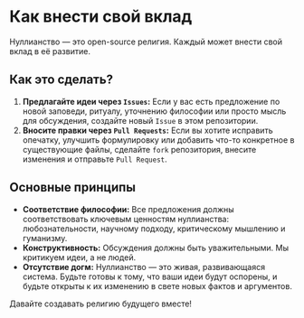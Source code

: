 # Как внести свой вклад

Нуллианство — это open-source религия. Каждый может внести свой вклад в её развитие.

## Как это сделать?

1. **Предлагайте идеи через `Issues`:** Если у вас есть предложение по новой заповеди, ритуалу, уточнению философии или просто мысль для обсуждения, создайте новый `Issue` в этом репозитории.
2. **Вносите правки через `Pull Requests`:** Если вы хотите исправить опечатку, улучшить формулировку или добавить что-то конкретное в существующие файлы, сделайте `fork` репозитория, внесите изменения и отправьте `Pull Request`.

## Основные принципы

- **Соответствие философии:** Все предложения должны соответствовать ключевым ценностям нуллианства: любознательности, научному подходу, критическому мышлению и гуманизму.
- **Конструктивность:** Обсуждения должны быть уважительными. Мы критикуем идеи, а не людей.
- **Отсутствие догм:** Нуллианство — это живая, развивающаяся система. Будьте готовы к тому, что ваши идеи будут оспорены, и будьте открыты к их изменению в свете новых фактов и аргументов.

Давайте создавать религию будущего вместе!
